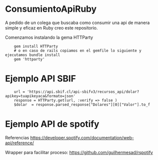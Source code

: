 # ConsumientoApiRuby
A pedido de un colega que buscaba como consumir una api de manera simple y eficaz en Ruby creo este repositorio.

Comenzamos instalando la gema HTTParty
```
    gem install HTTParty
    # o en caso de rails copiamos en el gemfile lo siguiente y ejecutamos bundle install
    gem 'httparty' 
```

# Ejemplo API SBIF
```
    url = 'https://api.sbif.cl/api-sbifv3/recursos_api/dolar?apikey=tuapikeyaca&formato=json'
    response = HTTParty.get(url, :verify => false )
    $dolar  = response.parsed_response["Dolares"][0]["Valor"].to_f
```

# Ejemplo API de spotify
Referencias
https://developer.spotify.com/documentation/web-api/reference/

Wrapper para facilitar proceso:
https://github.com/guilhermesad/rspotify




